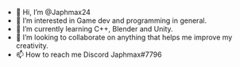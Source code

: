 - 👋 Hi, I’m @Japhmax24
- 👀 I’m interested in Game dev and programming in general.
- 🌱 I’m currently learning C++, Blender and Unity.
- 💞️ I’m looking to collaborate on anything that helps me improve my creativity.
- 📫 How to reach me Discord Japhmax#7796

<!---
Japhmax24/Japhmax24 is a ✨ special ✨ repository because its `README.md` (this file) appears on your GitHub profile.
You can click the Preview link to take a look at your changes.
--->

